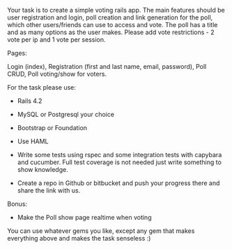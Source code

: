 Your task is to create a simple voting rails app. The main features should be user registration and login, poll creation and link generation for the poll, which other users/friends can use to access and vote. The poll has a title and as many options as the user makes. Please add vote restrictions - 2 vote per ip and 1 vote per session.

Pages:

Login (index), Registration (first and last name, email, password), Poll CRUD, Poll voting/show for voters.

For the task please use:

- Rails 4.2

- MySQL or Postgresql your choice

- Bootstrap or Foundation

- Use HAML

- Write some tests using rspec and some integration tests with capybara and cucumber. Full test coverage is not needed just write something to show knowledge.

- Create a repo in Github or bitbucket and push your progress there and share the link with us.

Bonus:

- Make the Poll show page realtime when voting

You can use whatever gems you like, except any gem that makes everything above and makes the task senseless :)
